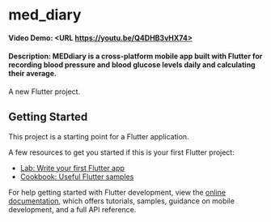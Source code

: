 # med_diary

#### Video Demo:  <URL https://youtu.be/Q4DHB3vHX74>
#### Description: MEDdiary is a cross-platform mobile app built with Flutter for recording blood pressure and blood glucose levels daily and calculating their average. 

A new Flutter project.


## Getting Started

This project is a starting point for a Flutter application.

A few resources to get you started if this is your first Flutter project:

- [Lab: Write your first Flutter app](https://docs.flutter.dev/get-started/codelab)
- [Cookbook: Useful Flutter samples](https://docs.flutter.dev/cookbook)

For help getting started with Flutter development, view the
[online documentation](https://docs.flutter.dev/), which offers tutorials,
samples, guidance on mobile development, and a full API reference.

